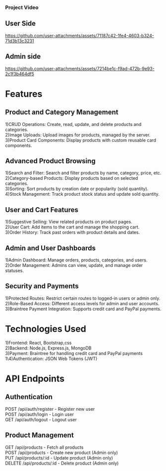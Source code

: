 ### Project Video
## User Side
https://github.com/user-attachments/assets/71187c42-1fe4-4603-b324-71d3b13c3231
## Admin side

https://github.com/user-attachments/assets/7214be1c-f9ad-472b-9e93-2c1f3b464df5

# Features

## Product and Category Management
1)CRUD Operations: Create, read, update, and delete products and categories.
<br>
2)Image Uploads: Upload images for products, managed by the server.
<br>
3)Product Card Components: Display products with custom reusable card components.

## Advanced Product Browsing
1)Search and Filter: Search and filter products by name, category, price, etc.
<br>
2)Category-based Products: Display products based on selected categories.
<br>
3)Sorting: Sort products by creation date or popularity (sold quantity).
<br>
4)Stock Management: Track product stock status and update sold quantity.

## User and Cart Features
1)Suggestive Selling: View related products on product pages.
<br>
2)User Cart: Add items to the cart and manage the shopping cart.
<br>
3)Order History: Track past orders with product details and dates.

## Admin and User Dashboards
1)Admin Dashboard: Manage orders, products, categories, and users.
<br>
2)Order Management: Admins can view, update, and manage order statuses.

## Security and Payments
1)Protected Routes: Restrict certain routes to logged-in users or admin only.
<br>
2)Role-Based Access: Different access levels for admin and user accounts.
<br>
3)Braintree Payment Integration: Supports credit card and PayPal payments.

# Technologies Used


1)Frontend: React, Bootstrap,css
<br>
2)Backend: Node.js, Express.js, MongoDB
<br>
3)Payment: Braintree for handling credit card and PayPal payments
<br>
1\4)Authentication: JSON Web Tokens (JWT)

# API Endpoints

## Authentication
POST /api/auth/register - Register new user
<br>
POST /api/auth/login - Login user
<br>
GET /api/auth/logout - Logout user

## Product Management
GET /api/products - Fetch all products
<br>
POST /api/products - Create new product (Admin only)
<br>
PUT /api/products/:id - Update product (Admin only)
<br>
DELETE /api/products/:id - Delete product (Admin only)



